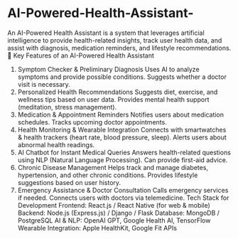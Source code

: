 # AI-Powered-Health-Assistant-
An AI-Powered Health Assistant is a system that leverages artificial intelligence to provide health-related insights, track user health data, and assist with diagnosis, medication reminders, and lifestyle recommendations.
🚀 Key Features of an AI-Powered Health Assistant
1. Symptom Checker & Preliminary Diagnosis
Uses AI to analyze symptoms and provide possible conditions.
Suggests whether a doctor visit is necessary.
2. Personalized Health Recommendations
Suggests diet, exercise, and wellness tips based on user data.
Provides mental health support (meditation, stress management).
3. Medication & Appointment Reminders
Notifies users about medication schedules.
Tracks upcoming doctor appointments.
4. Health Monitoring & Wearable Integration
Connects with smartwatches & health trackers (heart rate, blood pressure, sleep).
Alerts users about abnormal health readings.
5. AI Chatbot for Instant Medical Queries
Answers health-related questions using NLP (Natural Language Processing).
Can provide first-aid advice.
6. Chronic Disease Management
Helps track and manage diabetes, hypertension, and other chronic conditions.
Provides lifestyle suggestions based on user history.
7. Emergency Assistance & Doctor Consultation
Calls emergency services if needed.
Connects users with doctors via telemedicine.
Tech Stack for Development
Frontend: React.js / React Native (for web & mobile)
Backend: Node.js (Express.js) / Django / Flask
Database: MongoDB / PostgreSQL
AI & NLP: OpenAI GPT, Google Health AI, TensorFlow
Wearable Integration: Apple HealthKit, Google Fit APIs
